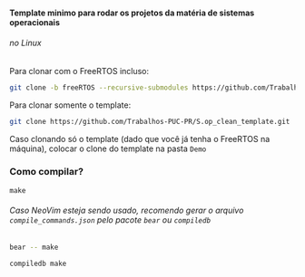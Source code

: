 #### Template minimo para rodar os projetos da matéria de sistemas operacionais
###### no Linux

Para clonar com o FreeRTOS incluso:
```bash
git clone -b freeRTOS --recursive-submodules https://github.com/Trabalhos-PUC-PR/S.op_clean_template.git
```

Para clonar somente o template:
```bash
git clone https://github.com/Trabalhos-PUC-PR/S.op_clean_template.git
```

Caso clonando só o template (dado que você já tenha o FreeRTOS na máquina), colocar o clone do template na pasta `Demo`

### Como compilar?

```
make
```

###### Caso NeoVim esteja sendo usado, recomendo gerar o arquivo `compile_commands.json` pelo pacote `bear` ou `compiledb`
```bash
bear -- make
```
```bash
compiledb make
```
